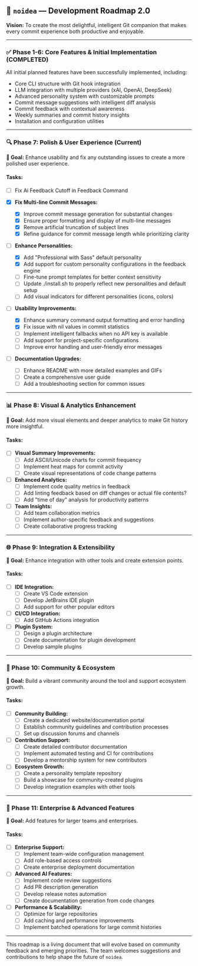 ## 🧠 `noidea` — Development Roadmap 2.0
**Vision:** To create the most delightful, intelligent Git companion that makes every commit experience both productive and enjoyable.

---

### ✅ Phase 1-6: Core Features & Initial Implementation (COMPLETED)

All initial planned features have been successfully implemented, including:
- Core CLI structure with Git hook integration
- LLM integration with multiple providers (xAI, OpenAI, DeepSeek)
- Advanced personality system with customizable prompts
- Commit message suggestions with intelligent diff analysis
- Commit feedback with contextual awareness
- Weekly summaries and commit history insights
- Installation and configuration utilities

---

### 🔍 Phase 7: Polish & User Experience (Current)

**🔹 Goal:** Enhance usability and fix any outstanding issues to create a more polished user experience.

#### Tasks:
- [ ] Fix Ai Feedback Cutoff in Feedback Command

- [x] **Fix Multi-line Commit Messages:**
  - [x] Improve commit message generation for substantial changes
  - [x] Ensure proper formatting and display of multi-line messages
  - [x] Remove artificial truncation of subject lines
  - [x] Refine guidance for commit message length while prioritizing clarity

- [ ] **Enhance Personalities:**
  - [x] Add "Professional with Sass" default personality
  - [x] Add support for custom personality configurations in the feedback engine
  - [ ] Fine-tune prompt templates for better context sensitivity
  - [ ] Update ./install.sh to properly reflect new personalities and default setup
  - [ ] Add visual indicators for different personalities (icons, colors)

- [ ] **Usability Improvements:**
  - [x] Enhance summary command output formatting and error handling
  - [x] Fix issue with nil values in commit statistics
  - [ ] Implement intelligent fallbacks when no API key is available
  - [ ] Add support for project-specific configurations
  - [ ] Improve error handling and user-friendly error messages

- [ ] **Documentation Upgrades:**
  - [ ] Enhance README with more detailed examples and GIFs
  - [ ] Create a comprehensive user guide
  - [ ] Add a troubleshooting section for common issues

---

### 📊 Phase 8: Visual & Analytics Enhancement

**🔹 Goal:** Add more visual elements and deeper analytics to make Git history more insightful.

#### Tasks:
- [ ] **Visual Summary Improvements:**
  - [ ] Add ASCII/Unicode charts for commit frequency
  - [ ] Implement heat maps for commit activity
  - [ ] Create visual representations of code change patterns

- [ ] **Enhanced Analytics:**
  - [ ] Implement code quality metrics in feedback
  - [ ] Add linting feedback based on diff changes or actual file contents?
  - [ ] Add "time of day" analysis for productivity patterns

- [ ] **Team Insights:**
  - [ ] Add team collaboration metrics
  - [ ] Implement author-specific feedback and suggestions
  - [ ] Create collaborative progress tracking

---

### 🌐 Phase 9: Integration & Extensibility

**🔹 Goal:** Enhance integration with other tools and create extension points.

#### Tasks:
- [ ] **IDE Integration:**
  - [ ] Create VS Code extension
  - [ ] Develop JetBrains IDE plugin
  - [ ] Add support for other popular editors

- [ ] **CI/CD Integration:**
  - [ ] Add GitHub Actions integration

- [ ] **Plugin System:**
  - [ ] Design a plugin architecture
  - [ ] Create documentation for plugin development
  - [ ] Develop sample plugins

---

### 👥 Phase 10: Community & Ecosystem

**🔹 Goal:** Build a vibrant community around the tool and support ecosystem growth.

#### Tasks:
- [ ] **Community Building:**
  - [ ] Create a dedicated website/documentation portal
  - [ ] Establish community guidelines and contribution processes
  - [ ] Set up discussion forums and channels

- [ ] **Contribution Support:**
  - [ ] Create detailed contributor documentation
  - [ ] Implement automated testing and CI for contributions
  - [ ] Develop a mentorship system for new contributors

- [ ] **Ecosystem Growth:**
  - [ ] Create a personality template repository
  - [ ] Build a showcase for community-created plugins
  - [ ] Develop integration examples with other tools

---

### 🚀 Phase 11: Enterprise & Advanced Features

**🔹 Goal:** Add features for larger teams and enterprises.

#### Tasks:
- [ ] **Enterprise Support:**
  - [ ] Implement team-wide configuration management
  - [ ] Add role-based access controls
  - [ ] Create enterprise deployment documentation

- [ ] **Advanced AI Features:**
  - [ ] Implement code review suggestions
  - [ ] Add PR description generation
  - [ ] Develop release notes automation
  - [ ] Create documentation generation from code changes

- [ ] **Performance & Scalability:**
  - [ ] Optimize for large repositories
  - [ ] Add caching and performance improvements
  - [ ] Implement batched operations for large commit histories

---

This roadmap is a living document that will evolve based on community feedback and emerging priorities. The team welcomes suggestions and contributions to help shape the future of `noidea`.

